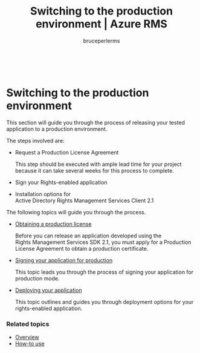 ﻿---
# required metadata

title: Switching to the production environment | Azure RMS
description: This topic will guide you through the process of releasing your tested application to a production environment.
keywords:
author: bruceperlerms
manager: mbaldwin
ms.date: 04/28/2016
ms.topic: article
ms.prod: azure
ms.service: rights-management
ms.technology: techgroup-identity
ms.assetid: 376c08d9-51e8-46c9-b2d2-426f648f7e4d

# optional metadata

#ROBOTS:
audience: developer
#ms.devlang:
ms.reviewer: shubhamp
ms.suite: ems
#ms.tgt_pltfrm:
#ms.custom:

---

﻿
# Switching to the production environment

This section will guide you through the process of releasing your tested application to a production environment.

The steps involved are:

-   Request a Production License Agreement

    This step should be executed with ample lead time for your project because it can take several weeks for this process to complete.

-   Sign your Rights-enabled application
-   Installation options for Active Directory Rights Management Services Client 2.1

The following topics will guide you through the process.

- [Obtaining a production license](obtaining_a_production_license.md)

  Before you can release an application developed using the Rights Management Services SDK 2.1, you must apply for a Production License Agreement to obtain a production certificate.
- [Signing your application for production](signing_your_application_for_production.md)

  This topic leads you through the process of signing your application for production mode.

- [Deploying your application](deploying_your_application.md)

  This topic outlines and guides you through deployment options for your rights-enabled application.
 

### Related topics

* [Overview](ad-rms-overview.md)
* [How-to use](how-to-use-msipc.md)
 

 
